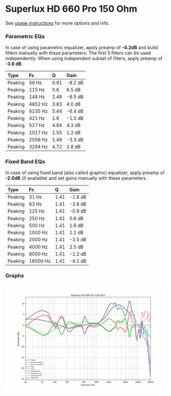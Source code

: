 # Superlux HD 660 Pro 150 Ohm
See [usage instructions](https://github.com/jaakkopasanen/AutoEq#usage) for more options and info.

### Parametric EQs
In case of using parametric equalizer, apply preamp of **-4.2dB** and build filters manually
with these parameters. The first 5 filters can be used independently.
When using independent subset of filters, apply preamp of **-3.6 dB**.

| Type    | Fc      |    Q | Gain    |
|:--------|:--------|:-----|:--------|
| Peaking | 59 Hz   | 0.91 | -8.2 dB |
| Peaking | 115 Hz  | 0.6  | 6.5 dB  |
| Peaking | 148 Hz  | 2.46 | -8.5 dB |
| Peaking | 4852 Hz | 3.83 | 4.0 dB  |
| Peaking | 6235 Hz | 5.44 | -6.4 dB |
| Peaking | 421 Hz  | 1.6  | -1.5 dB |
| Peaking | 527 Hz  | 4.84 | 4.3 dB  |
| Peaking | 1017 Hz | 1.55 | 1.2 dB  |
| Peaking | 2056 Hz | 1.49 | -3.3 dB |
| Peaking | 3294 Hz | 4.72 | 2.8 dB  |

### Fixed Band EQs
In case of using fixed band (also called graphic) equalizer, apply preamp of **-2.0dB**
(if available) and set gains manually with these parameters.

| Type    | Fc       |    Q | Gain    |
|:--------|:---------|:-----|:--------|
| Peaking | 31 Hz    | 1.41 | -1.8 dB |
| Peaking | 63 Hz    | 1.41 | -3.8 dB |
| Peaking | 125 Hz   | 1.41 | -0.9 dB |
| Peaking | 250 Hz   | 1.41 | 0.6 dB  |
| Peaking | 500 Hz   | 1.41 | 1.6 dB  |
| Peaking | 1000 Hz  | 1.41 | 1.1 dB  |
| Peaking | 2000 Hz  | 1.41 | -3.5 dB |
| Peaking | 4000 Hz  | 1.41 | 2.5 dB  |
| Peaking | 8000 Hz  | 1.41 | -1.2 dB |
| Peaking | 16000 Hz | 1.41 | -4.1 dB |

### Graphs
![](./Superlux%20HD%20660%20Pro%20150%20Ohm.png)